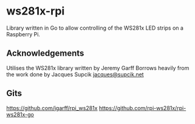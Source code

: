 # ws281x-rpi
Library written in Go to allow controlling of the WS281x LED strips on a Raspberry Pi.

## Acknowledgements ##

Utilises the WS281x library written by Jeremy Garff
Borrows heavily from the work done by Jacques Supcik <jacques@supcik.net>

## Gits ##

https://github.com/jgarff/rpi_ws281x
https://github.com/rpi-ws281x/rpi-ws281x-go
